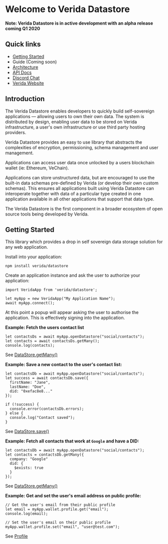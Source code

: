 # Welcome to Verida Datastore

**Note: Verida Datastore is in active development with an alpha release coming Q1 2020**

## Quick links

- [Getting Started](http://docs.datastore.verida.io/#/?id=getting-started)
- Guide (Coming soon)
- [Architecture](http://docs.datastore.verida.io/#/architecture)
- [API Docs](http://apidocs.datastore.verida.io/)
- [Discord Chat](https://discord.gg/qb6vS43)
- [Verida Website](https://www.verida.io)

## Introduction

The Verida Datastore enables developers to quickly build self-sovereign applications &mdash; allowing users to own their own data. The system is distributed by design, enabling user data to be stored on Verida infrastructure, a user's own infrastructure or use third party hosting providers.

Verida Datastore provides an easy to use library that abstracts the complexities of encryption, permissioning, schema management and user management.

Applications can access user data once unlocked by a users blockchain wallet (ie: Ethereum, VeChain).

Applications can store unstructured data, but are encouraged to use the built-in data schemas pre-defined by Verida (or develop their own custom schemas). This ensures all applications built using Verida Datastore can interoperate together with data of a particular type created in one application available in all other applications that support that data type.

The Verida Datastore is the first component in a broader ecosystem of open source tools being developed by Verida.

## Getting Started

This library which provides a drop in self sovereign data storage solution for any web application.

Install into your application:

```
npm install verida/datastore
```

Create an application instance and ask the user to authorize your application:

```
import VeridaApp from 'verida/datastore';

let myApp = new VeridaApp("My Application Name");
await myApp.connect();
```

At this point a popup will appear asking the user to authorise the application. This is effectively signing into the application.

**Example: Fetch the users contact list**

```
let contactsDs = await myApp.openDatastore("social/contacts");
let contacts = await contactsDs.getMany();
console.log(contacts);
```

See [DataStore.getMany()](http://apidocs.datastore.verida.io/DataStore.html#getMany)

**Example: Save a new contact to the user's contact list:**

```
let contactsDb = await myApp.openDatastore("social/contacts");
let success = await contactsDb.save({
  firstName: "Jane",
  lastName: "Doe",
  did: "0xefac8e8..."
});

if (!success) {
  console.error(contactsDb.errors);
} else {
  console.log("Contact saved");
}
```

See [DataStore.save()](http://apidocs.datastore.verida.io/DataStore.html#save)

**Example: Fetch all contacts that work at `Google` and have a DID:**

```
let contactsDb = await myApp.openDatastore("social/contacts");
let contacts = contactsDb.getMany({
  company: "Google"
  did: {
    $exists: true
  }
});
```

See [DataStore.getMany()](http://apidocs.datastore.verida.io/DataStore.html#getMany)

**Example: Get and set the user's email address on public profile:**

```
// Get the user's email from their public profile
let email = myApp.wallet.profile.get("email");
console.log(email);

// Set the user's email on their public profile
myApp.wallet.profile.set("email", "user@test.com");
```

See [Profile](http://apidocs.datastore.verida.io/Profile.html)